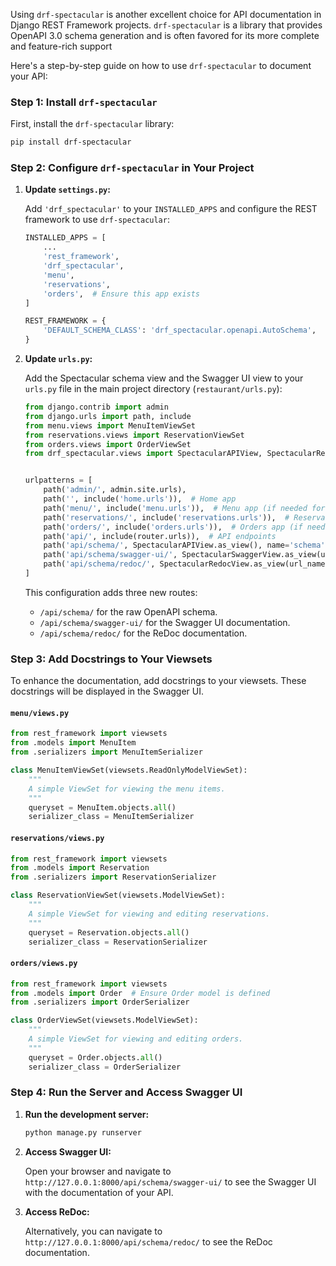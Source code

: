 
Using `drf-spectacular` is another excellent choice for API documentation in Django REST Framework projects. `drf-spectacular` is a library that provides OpenAPI 3.0 schema generation and is often favored for its more complete and feature-rich support 

Here's a step-by-step guide on how to use `drf-spectacular` to document your API:

### Step 1: Install `drf-spectacular`

First, install the `drf-spectacular` library:

```bash
pip install drf-spectacular
```

### Step 2: Configure `drf-spectacular` in Your Project

1. **Update `settings.py`:**

   Add `'drf_spectacular'` to your `INSTALLED_APPS` and configure the REST framework to use `drf-spectacular`:

   ```python
   INSTALLED_APPS = [
       ...
       'rest_framework',
       'drf_spectacular',
       'menu',
       'reservations',
       'orders',  # Ensure this app exists
   ]

   REST_FRAMEWORK = {
       'DEFAULT_SCHEMA_CLASS': 'drf_spectacular.openapi.AutoSchema',
   }
   ```

2. **Update `urls.py`:**

   Add the Spectacular schema view and the Swagger UI view to your `urls.py` file in the main project directory (`restaurant/urls.py`):

   ```python
   from django.contrib import admin
   from django.urls import path, include
   from menu.views import MenuItemViewSet
   from reservations.views import ReservationViewSet
   from orders.views import OrderViewSet
   from drf_spectacular.views import SpectacularAPIView, SpectacularRedocView, SpectacularSwaggerView

   
   urlpatterns = [
       path('admin/', admin.site.urls),
       path('', include('home.urls')),  # Home app
       path('menu/', include('menu.urls')),  # Menu app (if needed for non-API views)
       path('reservations/', include('reservations.urls')),  # Reservations app (if needed for non-API views)
       path('orders/', include('orders.urls')),  # Orders app (if needed for non-API views)
       path('api/', include(router.urls)),  # API endpoints
       path('api/schema/', SpectacularAPIView.as_view(), name='schema'),
       path('api/schema/swagger-ui/', SpectacularSwaggerView.as_view(url_name='schema'), name='swagger-ui'),
       path('api/schema/redoc/', SpectacularRedocView.as_view(url_name='schema'), name='redoc'),
   ]
   ```

   This configuration adds three new routes:
   - `/api/schema/` for the raw OpenAPI schema.
   - `/api/schema/swagger-ui/` for the Swagger UI documentation.
   - `/api/schema/redoc/` for the ReDoc documentation.

### Step 3: Add Docstrings to Your Viewsets

To enhance the documentation, add docstrings to your viewsets. These docstrings will be displayed in the Swagger UI.

#### `menu/views.py`

```python
from rest_framework import viewsets
from .models import MenuItem
from .serializers import MenuItemSerializer

class MenuItemViewSet(viewsets.ReadOnlyModelViewSet):
    """
    A simple ViewSet for viewing the menu items.
    """
    queryset = MenuItem.objects.all()
    serializer_class = MenuItemSerializer
```

#### `reservations/views.py`

```python
from rest_framework import viewsets
from .models import Reservation
from .serializers import ReservationSerializer

class ReservationViewSet(viewsets.ModelViewSet):
    """
    A simple ViewSet for viewing and editing reservations.
    """
    queryset = Reservation.objects.all()
    serializer_class = ReservationSerializer
```

#### `orders/views.py`

```python
from rest_framework import viewsets
from .models import Order  # Ensure Order model is defined
from .serializers import OrderSerializer

class OrderViewSet(viewsets.ModelViewSet):
    """
    A simple ViewSet for viewing and editing orders.
    """
    queryset = Order.objects.all()
    serializer_class = OrderSerializer
```

### Step 4: Run the Server and Access Swagger UI

1. **Run the development server:**

   ```bash
   python manage.py runserver
   ```

2. **Access Swagger UI:**

   Open your browser and navigate to `http://127.0.0.1:8000/api/schema/swagger-ui/` to see the Swagger UI with the documentation of your API.

3. **Access ReDoc:**

   Alternatively, you can navigate to `http://127.0.0.1:8000/api/schema/redoc/` to see the ReDoc documentation.

